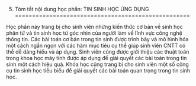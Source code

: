 5. Tóm tắt nội dung học phần: TIN SINH HỌC ỨNG DỤNG
===================================================

Học phần này trang bị cho sinh viên những kiến thức cơ bản về sinh học
phân tử và tin sinh học từ góc nhìn của người làm về lĩnh vực công nghệ
thông tin. Các bài toán cơ bản trong tin sinh được trình bày và mô hình
hóa một cách ngắn ngọn với các hàm mục tiêu cụ thể giúp sinh viên CNTT
có thể dễ dàng hiểu và áp dụng. Sinh viên cũng được giới thiệu các thuật
toán trong khoa học máy tính được áp dụng để giải quyết các bài toán
trong tin sinh một cách hiệu quả. Khóa học cũng trang bị cho sinh viên
một số công cụ tin sinh học tiêu biểu để giải quyết các bài toán quan
trọng trong tin sinh học.

